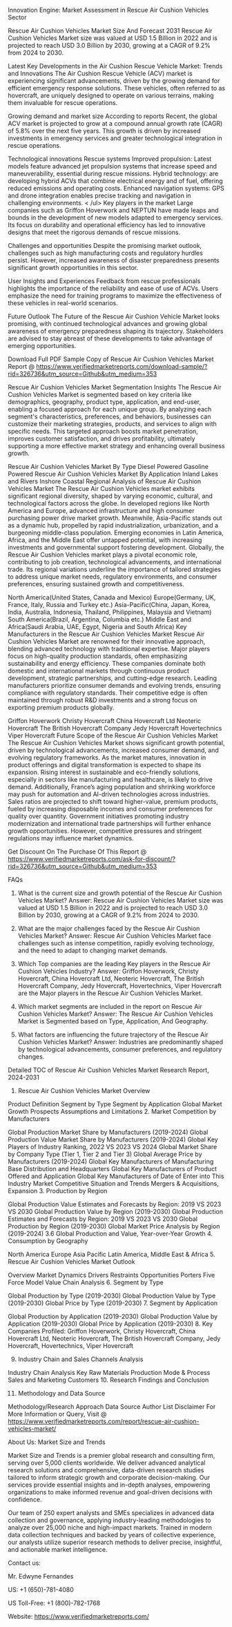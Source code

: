 Innovation Engine: Market Assessment in Rescue Air Cushion Vehicles Sector


Rescue Air Cushion Vehicles Market Size And Forecast 2031
Rescue Air Cushion Vehicles Market size was valued at USD 1.5 Billion in 2022 and is projected to reach USD 3.0 Billion by 2030, growing at a CAGR of 9.2% from 2024 to 2030.

Latest Key Developments in the Air Cushion Rescue Vehicle Market: Trends and Innovations
The Air Cushion Rescue Vehicle (ACV) market is experiencing significant advancements, driven by the growing demand for efficient emergency response solutions. These vehicles, often referred to as hovercraft, are uniquely designed to operate on various terrains, making them invaluable for rescue operations.

Growing demand and market size
According to reports Recent, the global ACV market is projected to grow at a compound annual growth rate (CAGR) of 5.8% over the next five years. This growth is driven by increased investments in emergency services and greater technological integration in rescue operations.

Technological innovations
Rescue systems Improved propulsion: Latest models feature advanced jet propulsion systems that increase speed and maneuverability, essential during rescue missions.
Hybrid technology: are developing hybrid ACVs that combine electrical energy and of fuel, offering reduced emissions and operating costs.
Enhanced navigation systems: GPS and drone integration enables precise tracking and navigation in challenging environments.
< /ul>
Key players in the market
Large companies such as Griffon Hoverwork and NEPTUN have made leaps and bounds in the development of new models adapted to emergency services. Its focus on durability and operational efficiency has led to innovative designs that meet the rigorous demands of rescue missions.

Challenges and opportunities
Despite the promising market outlook, challenges such as high manufacturing costs and regulatory hurdles persist. However, increased awareness of disaster preparedness presents significant growth opportunities in this sector.

User Insights and Experiences
Feedback from rescue professionals highlights the importance of the reliability and ease of use of ACVs. Users emphasize the need for training programs to maximize the effectiveness of these vehicles in real-world scenarios.

Future Outlook
The Future of the Rescue Air Cushion Vehicle Market looks promising, with continued technological advances and growing global awareness of emergency preparedness shaping its trajectory. Stakeholders are advised to stay abreast of these developments to take advantage of emerging opportunities.

Download Full PDF Sample Copy of Rescue Air Cushion Vehicles Market Report @ https://www.verifiedmarketreports.com/download-sample/?rid=326736&utm_source=Github&utm_medium=353

Rescue Air Cushion Vehicles Market Segmentation Insights
The Rescue Air Cushion Vehicles Market is segmented based on key criteria like demographics, geography, product type, application, and end-user, enabling a focused approach for each unique group. By analyzing each segment's characteristics, preferences, and behaviors, businesses can customize their marketing strategies, products, and services to align with specific needs. This targeted approach boosts market penetration, improves customer satisfaction, and drives profitability, ultimately supporting a more effective market strategy and enhancing overall business growth.

Rescue Air Cushion Vehicles Market By Type
Diesel Powered
Gasoline Powered
Rescue Air Cushion Vehicles Market By Application
Inland Lakes and Rivers
Inshore Coastal
Regional Analysis of Rescue Air Cushion Vehicles Market
The Rescue Air Cushion Vehicles market exhibits significant regional diversity, shaped by varying economic, cultural, and technological factors across the globe. In developed regions like North America and Europe, advanced infrastructure and high consumer purchasing power drive market growth. Meanwhile, Asia-Pacific stands out as a dynamic hub, propelled by rapid industrialization, urbanization, and a burgeoning middle-class population. Emerging economies in Latin America, Africa, and the Middle East offer untapped potential, with increasing investments and governmental support fostering development. Globally, the Rescue Air Cushion Vehicles market plays a pivotal economic role, contributing to job creation, technological advancements, and international trade. Its regional variations underline the importance of tailored strategies to address unique market needs, regulatory environments, and consumer preferences, ensuring sustained growth and competitiveness.

North America(United States, Canada and Mexico)
Europe(Germany, UK, France, Italy, Russia and Turkey etc.)
Asia-Pacific(China, Japan, Korea, India, Australia, Indonesia, Thailand, Philippines, Malaysia and Vietnam)
South America(Brazil, Argentina, Columbia etc.)
Middle East and Africa(Saudi Arabia, UAE, Egypt, Nigeria and South Africa)
Key Manufacturers in the Rescue Air Cushion Vehicles Market
Rescue Air Cushion Vehicles Market are renowned for their innovative approach, blending advanced technology with traditional expertise. Major players focus on high-quality production standards, often emphasizing sustainability and energy efficiency. These companies dominate both domestic and international markets through continuous product development, strategic partnerships, and cutting-edge research. Leading manufacturers prioritize consumer demands and evolving trends, ensuring compliance with regulatory standards. Their competitive edge is often maintained through robust R&D investments and a strong focus on exporting premium products globally.

Griffon Hoverwork
Christy Hovercraft
China Hovercraft Ltd
Neoteric Hovercraft
The British Hovercraft Company
Jedy Hovercraft
Hovertechnics
Viper Hovercraft
Future Scope of the Rescue Air Cushion Vehicles Market
The Rescue Air Cushion Vehicles Market shows significant growth potential, driven by technological advancements, increased consumer demand, and evolving regulatory frameworks. As the market matures, innovation in product offerings and digital transformation is expected to shape its expansion. Rising interest in sustainable and eco-friendly solutions, especially in sectors like manufacturing and healthcare, is likely to drive demand. Additionally, France’s aging population and shrinking workforce may push for automation and AI-driven technologies across industries. Sales ratios are projected to shift toward higher-value, premium products, fueled by increasing disposable incomes and consumer preferences for quality over quantity. Government initiatives promoting industry modernization and international trade partnerships will further enhance growth opportunities. However, competitive pressures and stringent regulations may influence market dynamics.

Get Discount On The Purchase Of This Report @ https://www.verifiedmarketreports.com/ask-for-discount/?rid=326736&utm_source=Github&utm_medium=353

FAQs
1. What is the current size and growth potential of the Rescue Air Cushion Vehicles Market?
Answer: Rescue Air Cushion Vehicles Market size was valued at USD 1.5 Billion in 2022 and is projected to reach USD 3.0 Billion by 2030, growing at a CAGR of 9.2% from 2024 to 2030.

2. What are the major challenges faced by the Rescue Air Cushion Vehicles Market?
Answer: Rescue Air Cushion Vehicles Market face challenges such as intense competition, rapidly evolving technology, and the need to adapt to changing market demands.

3. Which Top companies are the leading Key players in the Rescue Air Cushion Vehicles Industry?
Answer: Griffon Hoverwork, Christy Hovercraft, China Hovercraft Ltd, Neoteric Hovercraft, The British Hovercraft Company, Jedy Hovercraft, Hovertechnics, Viper Hovercraft are the Major players in the Rescue Air Cushion Vehicles Market.

4. Which market segments are included in the report on Rescue Air Cushion Vehicles Market?
Answer: The Rescue Air Cushion Vehicles Market is Segmented based on Type, Application, And Geography.

5. What factors are influencing the future trajectory of the Rescue Air Cushion Vehicles Market?
Answer: Industries are predominantly shaped by technological advancements, consumer preferences, and regulatory changes.

Detailed TOC of Rescue Air Cushion Vehicles Market Research Report, 2024-2031
1. Rescue Air Cushion Vehicles Market Overview

Product Definition
Segment by Type
Segment by Application
Global Market Growth Prospects
Assumptions and Limitations
2. Market Competition by Manufacturers

Global Production Market Share by Manufacturers (2019-2024)
Global Production Value Market Share by Manufacturers (2019-2024)
Global Key Players of Industry Ranking, 2022 VS 2023 VS 2024
Global Market Share by Company Type (Tier 1, Tier 2 and Tier 3)
Global Average Price by Manufacturers (2019-2024)
Global Key Manufacturers of Manufacturing Base Distribution and Headquarters
Global Key Manufacturers of Product Offered and Application
Global Key Manufacturers of Date of Enter into This Industry
Market Competitive Situation and Trends
Mergers & Acquisitions, Expansion
3. Production by Region

Global Production Value Estimates and Forecasts by Region: 2019 VS 2023 VS 2030
Global Production Value by Region (2019-2030)
Global Production Estimates and Forecasts by Region: 2019 VS 2023 VS 2030
Global Production by Region (2019-2030)
Global Market Price Analysis by Region (2019-2024) 3.6 Global Production and Value, Year-over-Year Growth
4. Consumption by Geography

North America
Europe
Asia Pacific
Latin America, Middle East & Africa
5. Rescue Air Cushion Vehicles Market Outlook

Overview
Market Dynamics
Drivers
Restraints
Opportunities
Porters Five Force Model
Value Chain Analysis 
6. Segment by Type

Global Production by Type (2019-2030)
Global Production Value by Type (2019-2030)
Global Price by Type (2019-2030)
7. Segment by Application

Global Production by Application (2019-2030)
Global Production Value by Application (2019-2030)
Global Price by Application (2019-2030)
8. Key Companies Profiled: Griffon Hoverwork, Christy Hovercraft, China Hovercraft Ltd, Neoteric Hovercraft, The British Hovercraft Company, Jedy Hovercraft, Hovertechnics, Viper Hovercraft

9. Industry Chain and Sales Channels Analysis

Industry Chain Analysis
Key Raw Materials
Production Mode & Process
Sales and Marketing
Customers
10. Research Findings and Conclusion

11. Methodology and Data Source

Methodology/Research Approach
Data Source
Author List
Disclaimer
For More Information or Query, Visit @ https://www.verifiedmarketreports.com/report/rescue-air-cushion-vehicles-market/

About Us: Market Size and Trends

Market Size and Trends is a premier global research and consulting firm, serving over 5,000 clients worldwide. We deliver advanced analytical research solutions and comprehensive, data-driven research studies tailored to inform strategic growth and corporate decision-making. Our services provide essential insights and in-depth analyses, empowering organizations to make informed revenue and goal-driven decisions with confidence.

Our team of 250 expert analysts and SMEs specializes in advanced data collection and governance, applying industry-leading methodologies to analyze over 25,000 niche and high-impact markets. Trained in modern data collection techniques and backed by years of collective experience, our analysts utilize superior research methods to deliver precise, insightful, and actionable market intelligence.

Contact us:

Mr. Edwyne Fernandes

US: +1 (650)-781-4080

US Toll-Free: +1 (800)-782-1768

Website: https://www.verifiedmarketreports.com/
